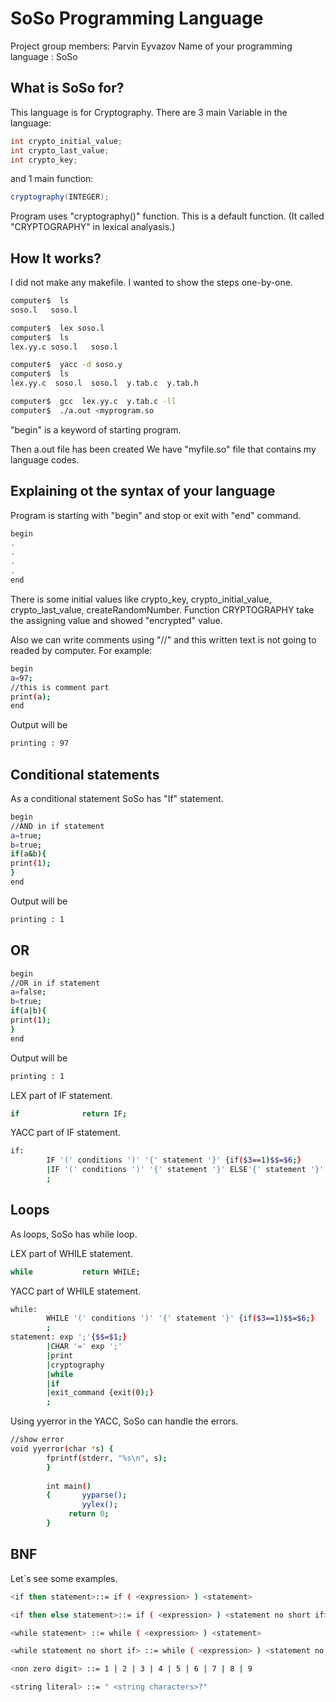 #  SoSo  Programming Language 

Project group members: Parvin Eyvazov
Name of your programming language : SoSo

## What is SoSo for?
This language is for Cryptography. 
There are 3 main Variable in the language:
```java
int crypto_initial_value;
int crypto_last_value;
int crypto_key;
```
and 1 main function:
```java
cryptography(INTEGER);
```
Program uses "cryptography()" function. This is a default function. (It called "CRYPTOGRAPHY" in lexical analyasis.)

## How It works?
I did not make any makefile. I wanted to show the steps one-by-one.

```bash
computer$  ls
soso.l   soso.l

computer$  lex soso.l
computer$  ls
lex.yy.c soso.l   soso.l

computer$  yacc -d soso.y
computer$  ls
lex.yy.c  soso.l  soso.l  y.tab.c  y.tab.h

computer$  gcc  lex.yy.c  y.tab.c -ll
computer$  ./a.out <myprogram.so

```
"begin" is a keyword of starting program.

Then a.out file has been created
We have "myfile.so" file that contains my language codes.

## Explaining ot the syntax of your language
Program is starting with "begin" and stop or exit with "end" command.
```bash
begin
.
.
.
.
end
```
There is some initial values like crypto_key, crypto_initial_value, crypto_last_value, createRandomNumber.
Function CRYPTOGRAPHY take the assigning value and showed "encrypted" value.

Also we can write comments using "//" and this written text is not going to readed by computer.
For example:
```bash
begin
a=97;
//this is comment part
print(a);
end
```
Output will be
```bash
printing : 97
```
## Conditional statements
As a conditional statement SoSo has "If" statement.
```bash
begin
//AND in if statement
a=true;
b=true;
if(a&b){
print(1);
}
end
```
Output will be
```bash
printing : 1
```

## OR

```bash
begin
//OR in if statement
a=false;
b=true;
if(a|b){
print(1);
}
end
```
Output will be
```bash
printing : 1
```
LEX part of IF statement.
```bash
if              return IF;
```

YACC part of IF statement.
```bash
if:
        IF '(' conditions ')' '{' statement '}' {if($3==1)$$=$6;}
        |IF '(' conditions ')' '{' statement '}' ELSE'{' statement '}' {if($3==1)$$=$6; else $$=$10;}
        ;
```

## Loops 
As loops, SoSo has while loop.

LEX part of WHILE statement.
```bash
while           return WHILE;
```

YACC part of WHILE statement.
```bash
while:
        WHILE '(' conditions ')' '{' statement '}' {if($3==1)$$=$6;}
        ;
statement: exp ';'{$$=$1;}
        |CHAR '=' exp ';'
        |print
        |cryptography
        |while
        |if
        |exit_command {exit(0);}
        ;
```

Using yyerror in the YACC, SoSo can handle the errors.
```bash
//show error
void yyerror(char *s) {
        fprintf(stderr, "%s\n", s);
        }
        
        int main()
        {       yyparse();
                yylex();
             return 0;
        }
```








## BNF
Let`s see some examples.

```bash
<if then statement>::= if ( <expression> ) <statement>

<if then else statement>::= if ( <expression> ) <statement no short if> else <statement>

<while statement> ::= while ( <expression> ) <statement>

<while statement no short if> ::= while ( <expression> ) <statement no short if>.

<non zero digit> ::= 1 | 2 | 3 | 4 | 5 | 6 | 7 | 8 | 9

<string literal> ::= " <string characters>?"
```



